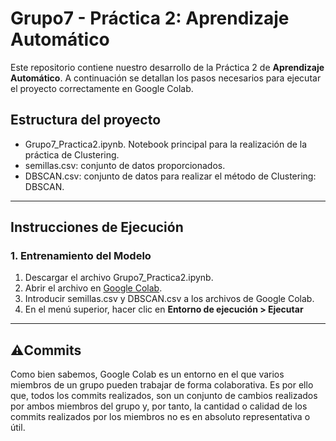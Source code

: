 # Grupo7 - Práctica 2: Aprendizaje Automático

Este repositorio contiene nuestro desarrollo de la Práctica 2 de **Aprendizaje Automático**. A continuación se detallan los pasos necesarios para ejecutar el proyecto correctamente en Google Colab.

##  Estructura del proyecto
- Grupo7_Practica2.ipynb. Notebook principal para la realización de la práctica de Clustering.
- semillas.csv: conjunto de datos proporcionados.
- DBSCAN.csv: conjunto de datos para realizar el método de Clustering: DBSCAN.

---

## Instrucciones de Ejecución

### 1. Entrenamiento del Modelo
1. Descargar el archivo Grupo7_Practica2.ipynb.
2. Abrir el archivo en [Google Colab](https://colab.research.google.com/).
3. Introducir semillas.csv y DBSCAN.csv a los archivos de Google Colab.
4. En el menú superior, hacer clic en **Entorno de ejecución > Ejecutar**

---

## ⚠️Commits
Como bien sabemos, Google Colab es un entorno en el que varios miembros de un grupo pueden trabajar de forma colaborativa.
Es por ello que, todos los commits realizados, son un conjunto de cambios realizados por ambos miembros del grupo y, por tanto,
la cantidad o calidad de los commits realizados por los miembros no es en absoluto representativa o útil.
